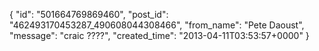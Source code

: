  {
   "id": "501664769869460",
   "post_id": "462493170453287_490608044308466",
   "from_name": "Pete Daoust",
   "message": "craic ????",
   "created_time": "2013-04-11T03:53:57+0000"
 }
